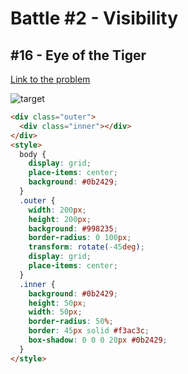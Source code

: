 # Battle #2 - Visibility

## #16 - Eye of the Tiger

[Link to the problem](https://cssbattle.dev/play/16)

![target](https://cssbattle.dev/targets/16.png)

```html
<div class="outer">
  <div class="inner"></div>
</div>
<style>
  body {
    display: grid;
    place-items: center;
    background: #0b2429;
  }
  .outer {
    width: 200px;
    height: 200px;
    background: #998235;
    border-radius: 0 100px;
    transform: rotate(-45deg);
    display: grid;
    place-items: center;
  }
  .inner {
    background: #0b2429;
    height: 50px;
    width: 50px;
    border-radius: 50%;
    border: 45px solid #f3ac3c;
    box-shadow: 0 0 0 20px #0b2429;
  }
</style>
```

